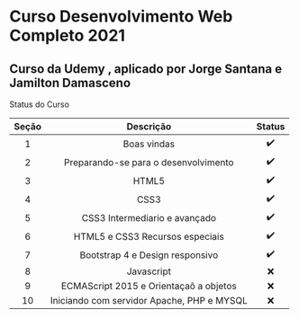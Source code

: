 # Curso Desenvolvimento Web Completo 2021

## Curso da Udemy , aplicado por Jorge Santana e Jamilton Damasceno
Status do Curso

| Seção      | Descrição | Status     |
| :----:     |    :----:   |     :----:    |
| 1      | Boas vindas      | :heavy_check_mark:   |
| 2   | Preparando-se para o desenvolvimento       | :heavy_check_mark:  |
| 3      | HTML5      | :heavy_check_mark:   |
| 4   | CSS3       | :heavy_check_mark:   |
| 5      | CSS3 Intermediario e avançado      |  :heavy_check_mark:   |
| 6   | HTML5 e CSS3 Recursos especiais      | :heavy_check_mark:   |
| 7      | Bootstrap 4 e Design responsivo     |  :heavy_check_mark:    |
| 8   | Javascript      | :x:   |
| 9      | ECMAScript 2015 e Orientaçaõ a objetos      |  :x:   |
| 10   | Iniciando com servidor Apache, PHP e MYSQL      | :x:   |
